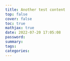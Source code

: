 ```yaml
---
title: Another test content
top: false
cover: false
toc: true
mathjax: true
date: 2022-07-20 17:05:08
password:
summary:
tags:
categories:
---
```

